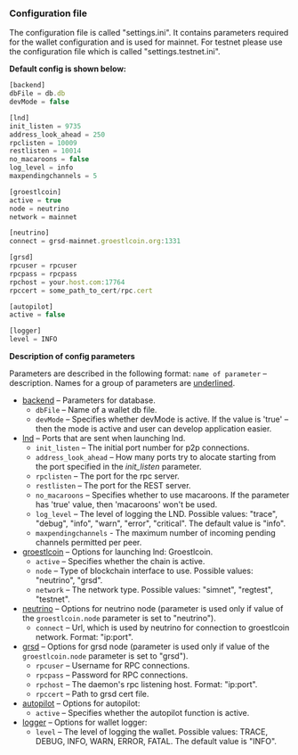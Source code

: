 ### Configuration file

The configuration file is called "settings.ini". It contains parameters required for the wallet configuration and is used for mainnet. For testnet please use the configuration file which is called "settings.testnet.ini".

**Default config is shown below:**

```javascript
[backend]
dbFile = db.db
devMode = false

[lnd]
init_listen = 9735
address_look_ahead = 250
rpclisten = 10009
restlisten = 10014
no_macaroons = false
log_level = info
maxpendingchannels = 5

[groestlcoin]
active = true
node = neutrino
network = mainnet

[neutrino]
connect = grsd-mainnet.groestlcoin.org:1331

[grsd]
rpcuser = rpcuser
rpcpass = rpcpass
rpchost = your.host.com:17764
rpccert = some_path_to_cert/rpc.cert

[autopilot]
active = false

[logger]
level = INFO
```

**Description of config parameters**

Parameters are described in the following format:
`name of parameter` – description. Names for a group of parameters are <u>underlined</u>.

* <u>backend</u> – Parameters for database.
  * `dbFile` – Name of a wallet db file.
  * `devMode` – Specifies whether devMode is active. If the value is 'true' – then the mode is active and user can develop application easier.
* <u>lnd</u> – Ports that are sent when launching lnd.
  * `init_listen` – The initial port number for p2p connections.
  * `address_look_ahead` – How many ports try to alocate starting from the port specified in the *init_listen* parameter.
  * `rpclisten` – The port for the rpc server.
  * `restlisten` – The port for the REST server.
  * `no_macaroons` – Specifies whether to use macaroons. If the parameter has 'true' value, then 'macaroons' won't be used.
  * `log_level` – The level of logging the LND. Possible values: "trace", "debug", "info", "warn", "error", "critical". The default value is "info".
  * `maxpendingchannels` - The maximum number of incoming pending channels permitted per peer.
* <u>groestlcoin</u> – Options for launching lnd: Groestlcoin.
  * `active` – Specifies whether the chain is active.
  * `node` – Type of blockchain interface to use. Possible values: "neutrino", "grsd".
  * `network` – The network type. Possible values: "simnet", "regtest", "testnet".
* <u>neutrino</u> – Options for neutrino node (parameter is used only if value of the `groestlcoin.node` parameter is set to "neutrino").
  * `connect` – Url, which is used by neutrino for connection to groestlcoin network. Format: "ip:port".
* <u>grsd</u> – Options for grsd node (parameter is used only if value of the `groestlcoin.node` parameter is set to "grsd").
  * `rpcuser` – Username for RPC connections.
  * `rpcpass` – Password for RPC connections.
  * `rpchost` – The daemon's rpc listening host. Format: "ip:port".
  * `rpccert` – Path to grsd cert file.
* <u>autopilot</u> – Options for autopilot:
  * `active` – Specifies whether the autopilot function is active.
* <u>logger</u> – Options for wallet logger:
  * `level` – The level of logging the wallet. Possible values: TRACE, DEBUG, INFO, WARN, ERROR, FATAL. The default value is "INFO".
